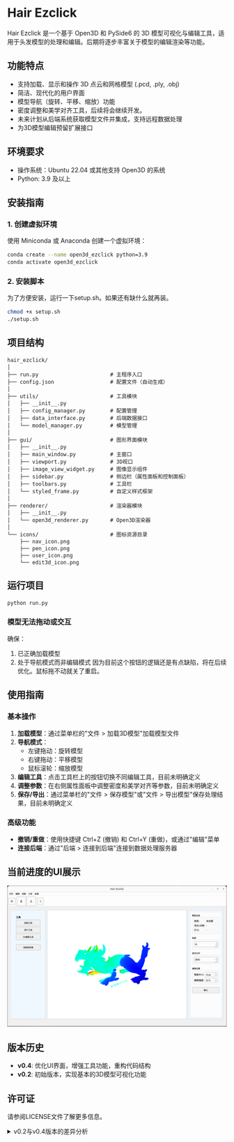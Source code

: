 # Hair Ezclick

Hair Ezclick 是一个基于 Open3D 和 PySide6 的 3D 模型可视化与编辑工具，适用于头发模型的处理和编辑。后期将逐步丰富关于模型的编辑渲染等功能。
## 功能特点

- 支持加载、显示和操作 3D 点云和网格模型 (.pcd, .ply, .obj)
- 简洁、现代化的用户界面
- 模型导航（旋转、平移、缩放）功能
- 密度调整和美学对齐工具，后续将会继续开发。
- 未来计划从后端系统获取模型文件并集成，支持远程数据处理
- 为3D模型编辑预留扩展接口

## 环境要求

- 操作系统：Ubuntu 22.04 或其他支持 Open3D 的系统
- Python: 3.9 及以上

## 安装指南

### 1. 创建虚拟环境

使用 Miniconda 或 Anaconda 创建一个虚拟环境：

```bash
conda create --name open3d_ezclick python=3.9
conda activate open3d_ezclick
```


### 2. 安装脚本
为了方便安装，运行一下setup.sh。如果还有缺什么就再装。

```bash
chmod +x setup.sh
./setup.sh
```

## 项目结构

```
hair_ezclick/
│
├── run.py                       # 主程序入口
├── config.json                  # 配置文件（自动生成）
│
├── utils/                       # 工具模块
│   ├── __init__.py
│   ├── config_manager.py        # 配置管理
│   ├── data_interface.py        # 后端数据接口
│   └── model_manager.py         # 模型管理
│
├── gui/                         # 图形界面模块
│   ├── __init__.py
│   ├── main_window.py           # 主窗口
│   ├── viewport.py              # 3D视口
│   ├── image_view_widget.py     # 图像显示组件
│   ├── sidebar.py               # 侧边栏（属性面板和控制面板）
│   ├── toolbars.py              # 工具栏
│   └── styled_frame.py          # 自定义样式框架
│
├── renderer/                    # 渲染器模块
│   ├── __init__.py
│   └── open3d_renderer.py       # Open3D渲染器
│
└── icons/                       # 图标资源目录
    ├── nav_icon.png
    ├── pen_icon.png
    ├── user_icon.png
    └── edit3d_icon.png
```

## 运行项目

```bash
python run.py
```

### 模型无法拖动或交互

确保：
1. 已正确加载模型
2. 处于导航模式而非编辑模式
因为目前这个按钮的逻辑还是有点缺陷，将在后续优化。鼠标拖不动就关了重启。

## 使用指南

### 基本操作

1. **加载模型**：通过菜单栏的"文件 > 加载3D模型"加载模型文件
2. **导航模式**：
   - 左键拖动：旋转模型
   - 右键拖动：平移模型
   - 鼠标滚轮：缩放模型
3. **编辑工具**：点击工具栏上的按钮切换不同编辑工具，目前未明确定义
4. **调整参数**：在右侧属性面板中调整密度和美学对齐等参数，目前未明确定义
5. **保存/导出**：通过菜单栏的"文件 > 保存模型"或"文件 > 导出模型"保存处理结果，目前未明确定义

### 高级功能

- **撤销/重做**：使用快捷键 Ctrl+Z (撤销) 和 Ctrl+Y (重做)，或通过"编辑"菜单
- **连接后端**：通过"后端 > 连接到后端"连接到数据处理服务器


## 当前进度的UI展示

![应用程序截图](readme/image99.png)

## 版本历史

- **v0.4**: 优化UI界面，增强工具功能，重构代码结构
- **v0.2**: 初始版本，实现基本的3D模型可视化功能

## 许可证

请参阅LICENSE文件了解更多信息。


<details>
  <summary>v0.2与v0.4版本的差异分析</summary>
最终效果：
![alt text](readme/image.png)

最终的效果如下，但是现在没有办法解析选定3D文件。
![alt text](readme/image-1.png)

我进一步的优化了代码，并且优化了UI界面的设计。
![alt text](readme/image-3.png)

通过对比这两者的差异
为什么离屏渲染方法能正常工作
这种方法主要有以下优点：

避免 OpenGL 上下文冲突：Open3D 和 Qt 各自使用自己的 OpenGL 上下文，不会互相干扰。
清晰的渲染流程：

Open3D 在不可见窗口中渲染
通过 capture_screen_float_buffer() 获取渲染结果
将结果转为图像显示在 Qt 界面上


更新机制：使用 QTimer 定期触发渲染更新，保证画面持续刷新。
信号-槽连接：使用 Qt 的信号-槽机制传递渲染结果，结构清晰。

QOpenGLWidget 方法不能正常工作
最初的代码尝试通过继承 QOpenGLWidget 来集成 Open3D，这种方法存在几个问题：

窗口重复创建：
pythonCopy# 在构造函数中创建一次
self.vis.create_window(window_name="Open3D Viewer", width=640, height=480, visible=False)

在 initializeGL 中又创建一次
self.vis.create_window(window_name="Open3D Window", width=640, height=480, visible=True)
Open3D 的 Visualizer 通常只应该创建一个窗口。
OpenGL 上下文竞争：

Qt 的 QOpenGLWidget 会创建并管理自己的 OpenGL 上下文
Open3D 的 Visualizer 也会创建并管理自己的 OpenGL 上下文
这两者会相互冲突，导致渲染问题


渲染同步问题：没有明确的机制来同步 Qt 和 Open3D 的渲染循环，可能导致渲染时机问题。
资源管理问题：没有明确的清理机制，可能导致资源泄漏。

Qt 应用中集成 Open3D 渲染，离屏渲染方法是合适的就目前的情况，这种方法：

保持两个框架的独立性
避免 OpenGL 上下文冲突
通过图像传输来连接两个系统
提供清晰的渲染更新机制

这种方法虽然多了一步**将渲染结果转换为图像的过程**，但避免了许多复杂的底层 OpenGL 上下文管理问题，是更稳定可靠的解决方案。


进一步封装了整体的结构，区分开各个功能模块。
新增了工具窗口。
![alt text](readme/image99.png)
